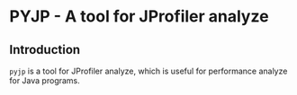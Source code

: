 # PYJP - A tool for JProfiler analyze
## Introduction
`pyjp` is a tool for JProfiler analyze, which is useful for
performance analyze for Java programs.